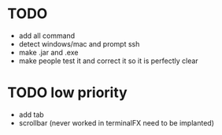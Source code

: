 # TODO
- add all command
- detect windows/mac and prompt ssh
- make .jar and .exe
- make people test it and correct it so it is perfectly clear

# TODO low priority
- add tab
- scrollbar (never worked in terminalFX need to be implanted)
